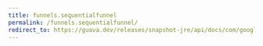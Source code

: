 ```yaml
---
title: funnels.sequentialfunnel
permalink: /funnels.sequentialfunnel/
redirect_to: https://guava.dev/releases/snapshot-jre/api/docs/com/google/common/hash/Funnels.html#sequentialFunnel-com.google.common.hash.Funnel-
---
```


